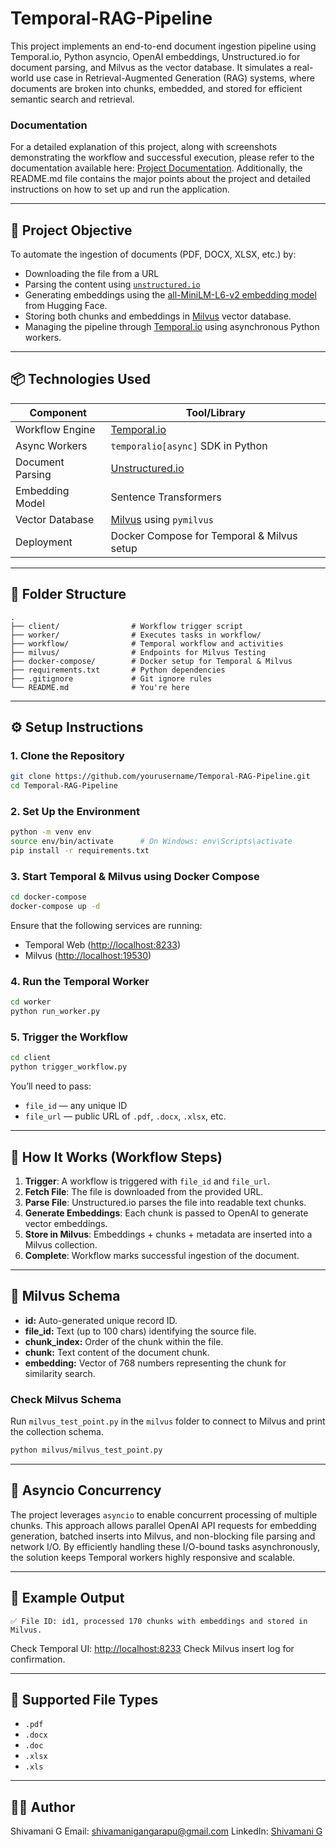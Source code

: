 # Temporal-RAG-Pipeline

This project implements an end-to-end document ingestion pipeline using Temporal.io, Python asyncio, OpenAI embeddings, Unstructured.io for document parsing, and Milvus as the vector database. It simulates a real-world use case in Retrieval-Augmented Generation (RAG) systems, where documents are broken into chunks, embedded, and stored for efficient semantic search and retrieval.

### Documentation
For a detailed explanation of this project, along with screenshots demonstrating the workflow and successful execution, please refer to the documentation available here:
[Project Documentation](https://docs.google.com/document/d/1pb3_PnLo2wFXpGtc8STgqtOBxIN5NE_45MD94ysJHYw/edit?usp=sharing).
Additionally, the README.md file contains the major points about the project and detailed instructions on how to set up and run the application.


---

## 🚀 Project Objective

To automate the ingestion of documents (PDF, DOCX, XLSX, etc.) by:
- Downloading the file from a URL
- Parsing the content using [`unstructured.io`](https://www.unstructured.io) 
- Generating embeddings using the [all-MiniLM-L6-v2 embedding model](https://huggingface.co/sentence-transformers/all-MiniLM-L6-v2) from Hugging Face.
- Storing both chunks and embeddings in [Milvus](https://milvus.io/) vector database.
- Managing the pipeline through [Temporal.io](https://temporal.io/) using asynchronous Python workers.

---

## 📦 Technologies Used

| Component        | Tool/Library                |
|------------------|-----------------------------|
| Workflow Engine | [Temporal.io](https://temporal.io) |
| Async Workers    | `temporalio[async]` SDK in Python |
| Document Parsing | [Unstructured.io](https://github.com/Unstructured-IO/unstructured) |
| Embedding Model  | Sentence Transformers |
| Vector Database  | [Milvus](https://milvus.io) using `pymilvus` |
| Deployment       | Docker Compose for Temporal & Milvus setup |

---

## 📁 Folder Structure

```
.
├── client/                # Workflow trigger script
├── worker/                # Executes tasks in workflow/
├── workflow/              # Temporal workflow and activities
├── milvus/                # Endpoints for Milvus Testing
├── docker-compose/        # Docker setup for Temporal & Milvus
├── requirements.txt       # Python dependencies
├── .gitignore             # Git ignore rules
└── README.md              # You're here

````

---

## ⚙️ Setup Instructions

### 1. Clone the Repository

```bash
git clone https://github.com/yourusername/Temporal-RAG-Pipeline.git
cd Temporal-RAG-Pipeline
````

### 2. Set Up the Environment

```bash
python -m venv env
source env/bin/activate      # On Windows: env\Scripts\activate
pip install -r requirements.txt
```

### 3. Start Temporal & Milvus using Docker Compose

```bash
cd docker-compose
docker-compose up -d
```

Ensure that the following services are running:

* Temporal Web ([http://localhost:8233](http://localhost:8233))
* Milvus ([http://localhost:19530](http://localhost:19530))

### 4. Run the Temporal Worker

```bash
cd worker
python run_worker.py
```

### 5. Trigger the Workflow

```bash
cd client
python trigger_workflow.py
```

You’ll need to pass:

* `file_id` — any unique ID
* `file_url` — public URL of `.pdf`, `.docx`, `.xlsx`, etc.

---

## 🧠 How It Works (Workflow Steps)

1. **Trigger**: A workflow is triggered with `file_id` and `file_url`.
2. **Fetch File**: The file is downloaded from the provided URL.
3. **Parse File**: Unstructured.io parses the file into readable text chunks.
4. **Generate Embeddings**: Each chunk is passed to OpenAI to generate vector embeddings.
5. **Store in Milvus**: Embeddings + chunks + metadata are inserted into a Milvus collection.
6. **Complete**: Workflow marks successful ingestion of the document.

---

## 🧵 Milvus Schema

* **id:** Auto-generated unique record ID.
* **file\_id:** Text (up to 100 chars) identifying the source file.
* **chunk\_index:** Order of the chunk within the file.
* **chunk:** Text content of the document chunk.
* **embedding:** Vector of 768 numbers representing the chunk for similarity search.

### Check Milvus Schema

Run `milvus_test_point.py` in the `milvus` folder to connect to Milvus and print the collection schema.
```bash
python milvus/milvus_test_point.py
```
---

## 🔁 Asyncio Concurrency

The project leverages `asyncio` to enable concurrent processing of multiple chunks. This approach allows parallel OpenAI API requests for embedding generation, batched inserts into Milvus, and non-blocking file parsing and network I/O. By efficiently handling these I/O-bound tasks asynchronously, the solution keeps Temporal workers highly responsive and scalable.

---

## 📸 Example Output

```
✅ File ID: id1, processed 170 chunks with embeddings and stored in Milvus.
```

Check Temporal UI: [http://localhost:8233](http://localhost:8233)
Check Milvus insert log for confirmation.

---

## 🧪 Supported File Types

* `.pdf`
* `.docx`
* `.doc`
* `.xlsx`
* `.xls`

---

## 🙋‍♂️ Author

Shivamani G
Email: [shivamanigangarapu@gmail.com](mailto:shivamanigangarapu@gmail.com)
LinkedIn: [Shivamani G](https://www.linkedin.com/in/shivamanigangarapu/)

```
